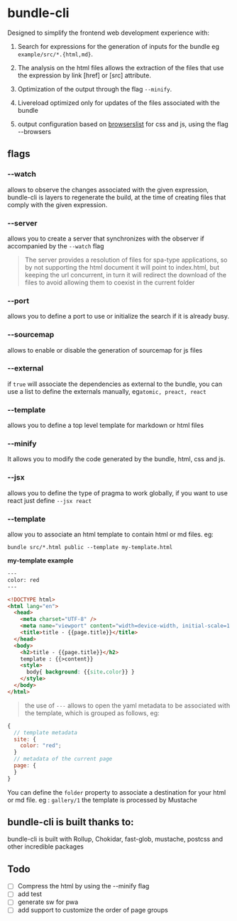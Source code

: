 # bundle-cli

Designed to simplify the frontend web development experience with:

1.  Search for expressions for the generation of inputs for the bundle eg `example/src/*.{html,md}`.

2.  The analysis on the html files allows the extraction of the files that use the expression by link [href] or [src] attribute.

3.  Optimization of the output through the flag `--minify`.

4.  Livereload optimized only for updates of the files associated with the bundle

5.  output configuration based on [browserslist](https://github.com/browserslist/browserslist) for css and js, using the flag --browsers

## flags

### --watch

allows to observe the changes associated with the given expression, bundle-cli is layers to regenerate the build, at the time of creating files that comply with the given expression.

### --server

allows you to create a server that synchronizes with the observer if accompanied by the `--watch` flag

> The server provides a resolution of files for spa-type applications, so by not supporting the html document it will point to index.html, but keeping the url concurrent, in turn it will redirect the download of the files to avoid allowing them to coexist in the current folder

### --port

allows you to define a port to use or initialize the search if it is already busy.

### --sourcemap

allows to enable or disable the generation of sourcemap for js files

### --external

if `true` will associate the dependencies as external to the bundle, you can use a list to define the externals manually, eg`atomic, preact, react`

### --template

allows you to define a top level template for markdown or html files

### --minify

It allows you to modify the code generated by the bundle, html, css and js.

### --jsx

allows you to define the type of pragma to work globally, if you want to use react just define `--jsx react`

### --template

allow you to associate an html template to contain html or md files. eg:

```
bundle src/*.html public --template my-template.html
```

**my-template example**

```html
---
color: red
---

<!DOCTYPE html>
<html lang="en">
  <head>
    <meta charset="UTF-8" />
    <meta name="viewport" content="width=device-width, initial-scale=1.0" />
    <title>title - {{page.title}}</title>
  </head>
  <body>
    <h2>title - {{page.title}}</h2>
    template : {{>content}}
    <style>
      body{ background: {{site.color}} }
    </style>
  </body>
</html>
```

> the use of `---` allows to open the yaml metadata to be associated with the template, which is grouped as follows, eg:

```js
{
  // template metadata
  site: {
    color: "red";
  }
  // metadata of the current page
  page: {
  }
}
```

You can define the `folder` property to associate a destination for your html or md file. eg : `gallery/1` the template is processed by Mustache

## bundle-cli is built thanks to:

bundle-cli is built with Rollup, Chokidar, fast-glob, mustache, postcss and other incredible packages

## Todo

* [ ] Compress the html by using the --minify flag
* [ ] add test
* [ ] generate sw for pwa
* [ ] add support to customize the order of page groups
